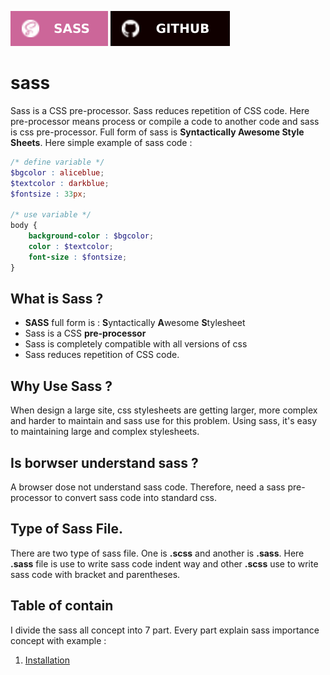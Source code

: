 [![sass](./asset/badges/sass.svg)](https://github.com/Tazri/my_documentation_on_sass)
[![gihub profile](./asset/badges/github.svg)](https://github.com/Tazri)

# sass
Sass is a CSS pre-processor. Sass reduces repetition of CSS code. Here pre-processor means process or compile a code to another code and sass is css pre-processor. Full form of sass is **Syntactically Awesome Style Sheets**. Here simple example of sass code : 

```scss
/* define variable */
$bgcolor : aliceblue;
$textcolor : darkblue;
$fontsize : 33px; 

/* use variable */
body {
    background-color : $bgcolor;
    color : $textcolor;
    font-size : $fontsize;
}
```

## What is Sass ?
- **SASS** full form is : **S**yntactically **A**wesome **S**tylesheet
- Sass is a CSS **pre-processor**
- Sass is completely compatible with all versions of css
- Sass reduces repetition of CSS code. 

## Why Use Sass ?
When design a large site, css stylesheets are getting larger, more complex and harder to maintain and sass use for this problem. Using sass, it's easy to maintaining large and complex stylesheets.

## Is borwser understand sass ?
A browser dose not understand sass code. Therefore, need a sass pre-processor to convert sass code into standard css. 

## Type of Sass File.
There are two type of sass file. One is **.scss** and another is **.sass**. Here **.sass** file is use to write sass code indent way and other **.scss** use to write sass code with bracket and parentheses. 

## Table of contain 
I divide the sass all concept into 7 part. Every part explain sass importance concept with example : 

1. [Installation](./01.installation/readme.md)